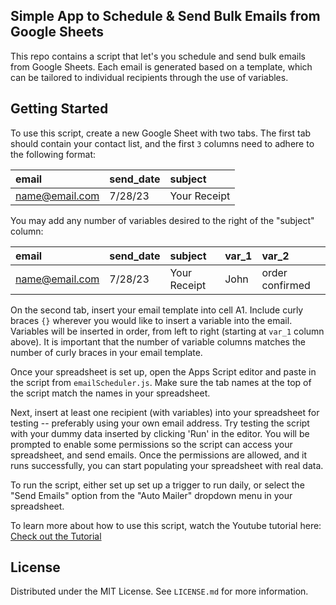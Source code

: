 <!-- DESCRIPTION -->
## Simple App to Schedule & Send Bulk Emails from Google Sheets

This repo contains a script that let's you schedule and send bulk emails from Google Sheets. Each email is generated based on a template, which can be tailored to individual recipients through the use of variables.

## Getting Started

To use this script, create a new Google Sheet with two tabs. The first tab should contain your contact list, and the first `3` columns need to adhere to the following format: 

| email          | send_date     | subject     |
|:---------------|:--------------|:------------|
|name@email.com  | 7/28/23       | Your Receipt|

You may add any number of variables desired to the right of the "subject" column:

| email          | send_date     | subject     | var_1       | var_2           |
|:---------------|:--------------|:------------|:------------|:----------------|
|name@email.com  | 7/28/23       | Your Receipt| John        | order confirmed |

On the second tab, insert your email template into cell A1. Include curly braces `{}` wherever you would like to insert a variable into the email. Variables will be inserted in order, from left to right (starting at `var_1` column above). It is important that the number of variable columns matches the number of curly braces in your email template.

Once your spreadsheet is set up, open the Apps Script editor and paste in the script from `emailScheduler.js`. Make sure the tab names at the top of the script match the names in your spreadsheet. 

Next, insert at least one recipient (with variables) into your spreadsheet for testing -- preferably using your own email address. Try testing the script with your dummy data inserted by clicking 'Run' in the editor. You will be prompted to enable some permissions so the script can access your spreadsheet, and send emails. Once the permissions are allowed, and it runs successfully, you can start populating your spreadsheet with real data. 

To run the script, either set up set up a trigger to run daily, or select the "Send Emails" option from the "Auto Mailer" dropdown menu in your spreadsheet.

To learn more about how to use this script, watch the Youtube tutorial here: [Check out the Tutorial](https://youtu.be/R7T20_nlvbk)

<!-- LICENSE -->
## License

Distributed under the MIT License. See `LICENSE.md` for more information.